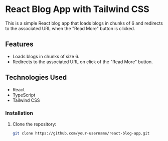 # React Blog App with Tailwind CSS

This is a simple React blog app that loads blogs in chunks of 6 and redirects to the associated URL when the "Read More" button is clicked.

## Features

- Loads blogs in chunks of size 6.
- Redirects to the associated URL on click of the "Read More" button.

## Technologies Used

- React
- TypeScript
- Tailwind CSS

### Installation

1. Clone the repository:

   ```bash
   git clone https://github.com/your-username/react-blog-app.git
